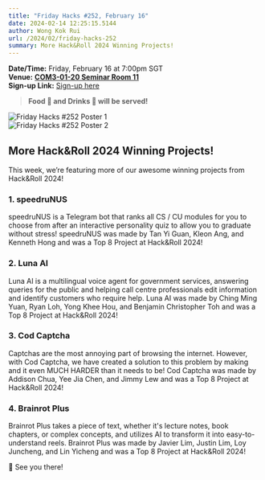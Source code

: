 ```yaml
---
title: "Friday Hacks #252, February 16"
date: 2024-02-14 12:25:15.5144
author: Wong Kok Rui
url: /2024/02/friday-hacks-252
summary: More Hack&Roll 2024 Winning Projects!
---
```


**Date/Time:** Friday, February 16 at 7:00pm SGT<br />
**Venue:** [**COM3-01-20 Seminar Room 11**](https://maps.app.goo.gl/ZLYgaKX8dL4uJjFc7)<br />
**Sign-up Link:** [Sign-up here](https://hckr.cc/fh-252-signup)<br />

> **Food 🍕 and Drinks 🧋 will be served!**

<img src="/img/2024/fh/252-1.jpg" alt="Friday Hacks #252 Poster 1" /><br />
<img src="/img/2024/fh/252-2.jpg" alt="Friday Hacks #252 Poster 2" /><br />

## More Hack&Roll 2024 Winning Projects!

This week, we’re featuring more of our awesome winning projects from Hack&Roll 2024!

### 1. speedruNUS
speedruNUS is a Telegram bot that ranks all CS / CU modules for you to choose from after an interactive personality quiz to allow you to graduate without stress! speedruNUS was made by Tan Yi Guan, Kleon Ang, and Kenneth Hong and was a Top 8 Project at Hack&Roll 2024!

### 2. Luna AI
Luna AI is a multilingual voice agent for government services, answering queries for the public and helping call centre professionals edit information and identify customers who require help. Luna AI was made by Ching Ming Yuan, Ryan Loh, Yong Khee Hou, and Benjamin Christopher Toh and was a Top 8 Project at Hack&Roll 2024!

### 3. Cod Captcha
Captchas are the most annoying part of browsing the internet. However, with Cod Captcha, we have created a solution to this problem by making and it even MUCH HARDER than it needs to be! Cod Captcha was made by Addison Chua, Yee Jia Chen, and Jimmy Lew and was a Top 8 Project at Hack&Roll 2024!

### 4. Brainrot Plus 
Brainrot Plus takes a piece of text, whether it's lecture notes, book chapters, or complex concepts, and utilizes AI to transform it into easy-to-understand reels. Brainrot Plus was made by Javier Lim, Justin Lim, Loy Juncheng, and Lin Yicheng and was a Top 8 Project at Hack&Roll 2024!


👋 See you there!

